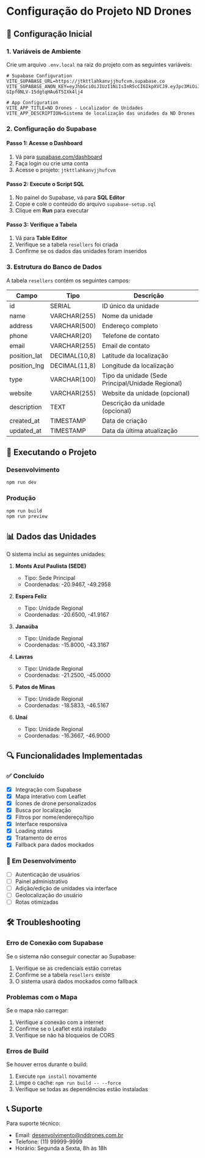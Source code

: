 # Configuração do Projeto ND Drones

## 🔧 Configuração Inicial

### 1. Variáveis de Ambiente

Crie um arquivo `.env.local` na raiz do projeto com as seguintes variáveis:

```env
# Supabase Configuration
VITE_SUPABASE_URL=https://jtkttlahkanvjjhufcvm.supabase.co
VITE_SUPABASE_ANON_KEY=eyJhbGciOiJIUzI1NiIsInR5cCI6IkpXVCJ9.eyJpc3MiOiJzdXBhYmFzZSIsInJlZiI6Imp0a3R0bGFoa2FudmpqaHVmY3ZtIiwicm9sZSI6ImFub24iLCJpYXQiOjE3NTIwMTM1MzEsImV4cCI6MjA2NzU4OTUzMX0.kQg19MOMHcq2FU-GIpf0NLV-15dgtqHAu6T5IXk4lj4

# App Configuration
VITE_APP_TITLE=ND Drones - Localizador de Unidades
VITE_APP_DESCRIPTION=Sistema de localização das unidades da ND Drones
```

### 2. Configuração do Supabase

#### Passo 1: Acesse o Dashboard
1. Vá para [supabase.com/dashboard](https://supabase.com/dashboard)
2. Faça login ou crie uma conta
3. Acesse o projeto: `jtkttlahkanvjjhufcvm`

#### Passo 2: Execute o Script SQL
1. No painel do Supabase, vá para **SQL Editor**
2. Copie e cole o conteúdo do arquivo `supabase-setup.sql`
3. Clique em **Run** para executar

#### Passo 3: Verifique a Tabela
1. Vá para **Table Editor**
2. Verifique se a tabela `resellers` foi criada
3. Confirme se os dados das unidades foram inseridos

### 3. Estrutura do Banco de Dados

A tabela `resellers` contém os seguintes campos:

| Campo | Tipo | Descrição |
|-------|------|-----------|
| id | SERIAL | ID único da unidade |
| name | VARCHAR(255) | Nome da unidade |
| address | VARCHAR(500) | Endereço completo |
| phone | VARCHAR(20) | Telefone de contato |
| email | VARCHAR(255) | Email de contato |
| position_lat | DECIMAL(10,8) | Latitude da localização |
| position_lng | DECIMAL(11,8) | Longitude da localização |
| type | VARCHAR(100) | Tipo da unidade (Sede Principal/Unidade Regional) |
| website | VARCHAR(255) | Website da unidade (opcional) |
| description | TEXT | Descrição da unidade (opcional) |
| created_at | TIMESTAMP | Data de criação |
| updated_at | TIMESTAMP | Data da última atualização |

## 🚀 Executando o Projeto

### Desenvolvimento
```bash
npm run dev
```

### Produção
```bash
npm run build
npm run preview
```

## 📊 Dados das Unidades

O sistema inclui as seguintes unidades:

1. **Monts Azul Paulista (SEDE)**
   - Tipo: Sede Principal
   - Coordenadas: -20.9467, -49.2958

2. **Espera Feliz**
   - Tipo: Unidade Regional
   - Coordenadas: -20.6500, -41.9167

3. **Janaúba**
   - Tipo: Unidade Regional
   - Coordenadas: -15.8000, -43.3167

4. **Lavras**
   - Tipo: Unidade Regional
   - Coordenadas: -21.2500, -45.0000

5. **Patos de Minas**
   - Tipo: Unidade Regional
   - Coordenadas: -18.5833, -46.5167

6. **Unaí**
   - Tipo: Unidade Regional
   - Coordenadas: -16.3667, -46.9000

## 🔍 Funcionalidades Implementadas

### ✅ Concluído
- [x] Integração com Supabase
- [x] Mapa interativo com Leaflet
- [x] Ícones de drone personalizados
- [x] Busca por localização
- [x] Filtros por nome/endereço/tipo
- [x] Interface responsiva
- [x] Loading states
- [x] Tratamento de erros
- [x] Fallback para dados mockados

### 🔄 Em Desenvolvimento
- [ ] Autenticação de usuários
- [ ] Painel administrativo
- [ ] Adição/edição de unidades via interface
- [ ] Geolocalização do usuário
- [ ] Rotas otimizadas

## 🛠️ Troubleshooting

### Erro de Conexão com Supabase
Se o sistema não conseguir conectar ao Supabase:
1. Verifique se as credenciais estão corretas
2. Confirme se a tabela `resellers` existe
3. O sistema usará dados mockados como fallback

### Problemas com o Mapa
Se o mapa não carregar:
1. Verifique a conexão com a internet
2. Confirme se o Leaflet está instalado
3. Verifique se não há bloqueios de CORS

### Erros de Build
Se houver erros durante o build:
1. Execute `npm install` novamente
2. Limpe o cache: `npm run build -- --force`
3. Verifique se todas as dependências estão instaladas

## 📞 Suporte

Para suporte técnico:
- Email: desenvolvimento@nddrones.com.br
- Telefone: (11) 99999-9999
- Horário: Segunda a Sexta, 8h às 18h 